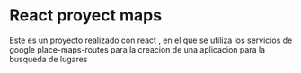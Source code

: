 # React proyect maps

Este es un proyecto realizado con react , en el que se utiliza los servicios de google place-maps-routes para la creacion de una aplicacion para la busqueda de lugares 
